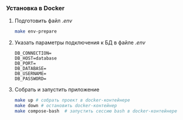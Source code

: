 ### Установка в Docker

1. Подготовить файл *.env*

    ```sh
    make env-prepare
    ```

2. Указать параметры подключения к БД в файле *.env*

    ```dotenv
    DB_CONNECTION=
    DB_HOST=database
    DB_PORT=
    DB_DATABASE=
    DB_USERNAME=
    DB_PASSWORD=
    ```

3. Собрать и запустить приложение

    ```sh
    make up # собрать проект в docker-контейнере
    make down # остановить docker-контейнер
    make compose-bash  # запустить сессию bash в docker-контейнере
    ```
